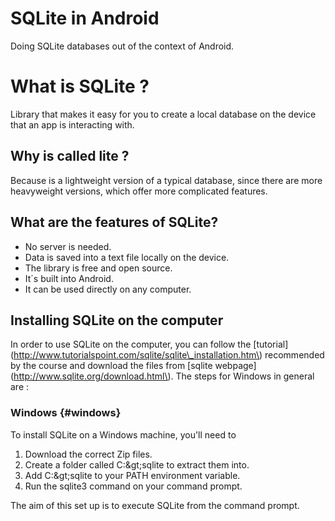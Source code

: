# SQLite in Android

Doing SQLite databases out of the context of Android.

# What is SQLite ?

Library that makes it easy for you to create a local database on the device that an app is interacting with. 

## Why is called lite ?

Because is a lightweight version of a typical database, since there are more heavyweight versions, which offer more complicated features.

## What are the features of SQLite? 

* No server is needed.
* Data is saved into a text file locally on the device.
* The library is free and open source.
* It´s built into Android.
* It can be used directly on any computer.

## Installing SQLite on the computer

In order to use SQLite on the computer, you can follow the \[tutorial\]\(http://www.tutorialspoint.com/sqlite/sqlite\_installation.htm\) recommended by the course and download the files from \[sqlite webpage\]\(http://www.sqlite.org/download.html\). The steps for Windows in general are :

### Windows {#windows}

To install SQLite on a Windows machine, you'll need to

1. Download the correct Zip files.
2. Create a folder called C:\&gt;sqlite to extract them into.
3. Add C:\&gt;sqlite to your PATH environment variable.
4. Run the sqlite3 command on your command prompt.

The aim of this set up is to execute SQLite from the command prompt. 



